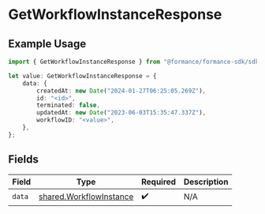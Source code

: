 # GetWorkflowInstanceResponse

## Example Usage

```typescript
import { GetWorkflowInstanceResponse } from "@formance/formance-sdk/sdk/models/shared";

let value: GetWorkflowInstanceResponse = {
    data: {
        createdAt: new Date("2024-01-27T06:25:05.269Z"),
        id: "<id>",
        terminated: false,
        updatedAt: new Date("2023-06-03T15:35:47.337Z"),
        workflowID: "<value>",
    },
};
```

## Fields

| Field                                                                     | Type                                                                      | Required                                                                  | Description                                                               |
| ------------------------------------------------------------------------- | ------------------------------------------------------------------------- | ------------------------------------------------------------------------- | ------------------------------------------------------------------------- |
| `data`                                                                    | [shared.WorkflowInstance](../../../sdk/models/shared/workflowinstance.md) | :heavy_check_mark:                                                        | N/A                                                                       |